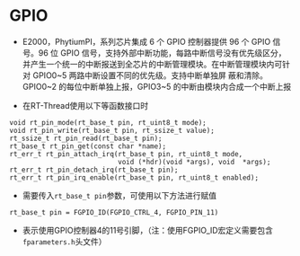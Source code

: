 # GPIO

- E2000，PhytiumPI，系列芯片集成 6 个 GPIO 控制器提供 96 个 GPIO 信号。96 位 GPIO 信号，支持外部中断功能，每路中断信号没有优先级区分，并产生一个统一的中断报送到全芯片的中断管理模块。在中断管理模块内可针对 GPIO0~5 两路中断设置不同的优先级。支持中断单独屏
蔽和清除。GPIO0~2 的每位中断单独上报，GPIO3~5 的中断由模块内合成一个中断上报

- 在RT-Thread使用以下等函数接口时

```
void rt_pin_mode(rt_base_t pin, rt_uint8_t mode);
void rt_pin_write(rt_base_t pin, rt_ssize_t value);
rt_ssize_t rt_pin_read(rt_base_t pin);
rt_base_t rt_pin_get(const char *name);
rt_err_t rt_pin_attach_irq(rt_base_t pin, rt_uint8_t mode,
                           void (*hdr)(void *args), void  *args);
rt_err_t rt_pin_detach_irq(rt_base_t pin);
rt_err_t rt_pin_irq_enable(rt_base_t pin, rt_uint8_t enabled);
```

- 需要传入`rt_base_t pin`参数，可使用以下方法进行赋值

```
rt_base_t pin = FGPIO_ID(FGPIO_CTRL_4, FGPIO_PIN_11)
```
- 表示使用GPIO控制器4的11号引脚，（注：使用FGPIO_ID宏定义需要包含`fparameters.h`头文件）


